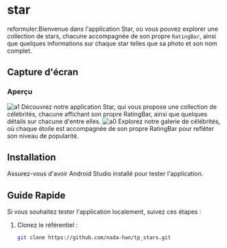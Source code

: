 # star
reformuler:Bienvenue dans l'application Star, où vous pouvez explorer une collection de stars, chacune accompagnée de son propre `RatingBar`, ainsi que quelques informations sur chaque star telles que sa photo et son nom complet.

## Capture d'écran
### Aperçu
![a1](https://github.com/WiamMerjane/star/assets/116950948/981ea69e-b718-4480-b326-ae6aced85f46)
Découvrez notre application Star, qui vous propose une collection de célébrités, chacune affichant son propre RatingBar, ainsi que quelques détails sur chacune d'entre elles.
![a0](https://github.com/WiamMerjane/star/assets/116950948/f2893ec2-7662-45a6-8b59-840fe47e8953)
Explorez notre galerie de célébrités, où chaque étoile est accompagnée de son propre RatingBar pour refléter son niveau de popularité.
## Installation
Assurez-vous d'avoir Android Studio installé pour tester l'application.

## Guide Rapide
Si vous souhaitez tester l'application localement, suivez ces étapes :

1. Clonez le référentiel :
   ```bash
   git clone https://github.com/nada-han/tp_stars.git

